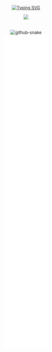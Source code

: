 <div align="center">
  <a align="center" href="https://nchu200hub.netlify.app/">
    <img
      src="https://readme-typing-svg.demolab.com?font=Fira+Code&pause=1000&color=02C4F7&center=true&vCenter=true&width=435&lines=console.log(%22Hello+world%22)"
      alt="Typing SVG"
    />
  </a>
  <br />

<img
    src="https://camo.githubusercontent.com/c31248d607b3c8fe3175a3b6ca8d8f297ec4e2ce91daefa658ab2c34982890ea/68747470733a2f2f63646e2e6a7364656c6976722e6e65742f67682f73756e3032323553554e2f73756e3032323553554e2f6173736574732f696d616765732f636f64696e672e676966"
  />

  <br />

  <picture>
    <source
      media="(prefers-color-scheme: dark)"
      srcset="
        https://cdn.jsdelivr.net/gh/SMingC/SMingC/profile-snake-contrib/github-contribution-grid-snake-dark.svg
      "
    />
    <source
      media="(prefers-color-scheme: light)"
      srcset="
        https://cdn.jsdelivr.net/gh/SMingC/SMingC/profile-snake-contrib/github-contribution-grid-snake.svg
      "
    />
    <img
      alt="github-snake"
      src="https://cdn.jsdelivr.net/gh/SMingC/SMingC/profile-snake-contrib/github-contribution-grid-snake-dark.svg"
    />
  </picture>
  <br />

  <img src="/github-metrics.svg" />
</div>
